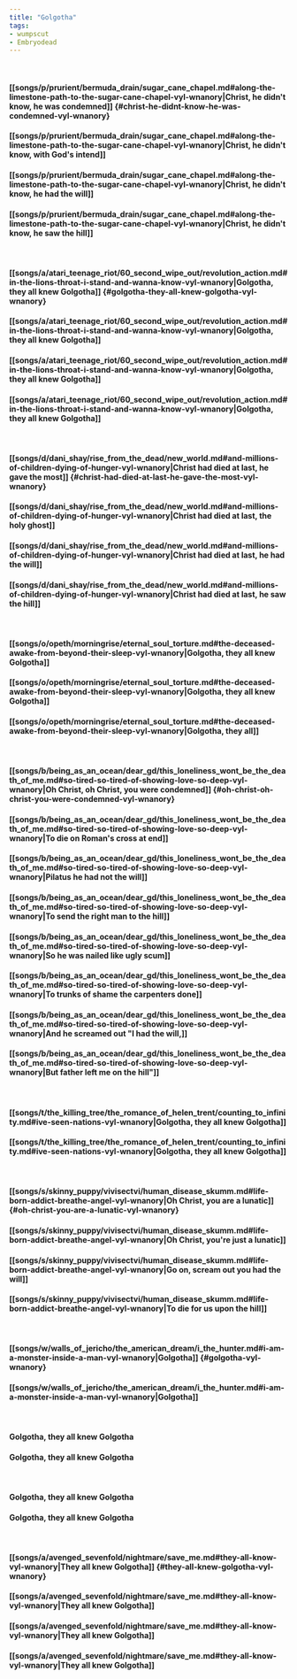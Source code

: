 ```yaml
---
title: "Golgotha"
tags:
- wumpscut
- Embryodead
---
```

&nbsp;
#### [[songs/p/prurient/bermuda_drain/sugar_cane_chapel.md#along-the-limestone-path-to-the-sugar-cane-chapel-vyl-wnanory|Christ, he didn't know, he was condemned]] {#christ-he-didnt-know-he-was-condemned-vyl-wnanory}
#### [[songs/p/prurient/bermuda_drain/sugar_cane_chapel.md#along-the-limestone-path-to-the-sugar-cane-chapel-vyl-wnanory|Christ, he didn't know, with God's intend]]
#### [[songs/p/prurient/bermuda_drain/sugar_cane_chapel.md#along-the-limestone-path-to-the-sugar-cane-chapel-vyl-wnanory|Christ, he didn't know, he had the will]]
#### [[songs/p/prurient/bermuda_drain/sugar_cane_chapel.md#along-the-limestone-path-to-the-sugar-cane-chapel-vyl-wnanory|Christ, he didn't know, he saw the hill]]
&nbsp;
#### [[songs/a/atari_teenage_riot/60_second_wipe_out/revolution_action.md#in-the-lions-throat-i-stand-and-wanna-know-vyl-wnanory|Golgotha, they all knew Golgotha]] {#golgotha-they-all-knew-golgotha-vyl-wnanory}
#### [[songs/a/atari_teenage_riot/60_second_wipe_out/revolution_action.md#in-the-lions-throat-i-stand-and-wanna-know-vyl-wnanory|Golgotha, they all knew Golgotha]]
#### [[songs/a/atari_teenage_riot/60_second_wipe_out/revolution_action.md#in-the-lions-throat-i-stand-and-wanna-know-vyl-wnanory|Golgotha, they all knew Golgotha]]
#### [[songs/a/atari_teenage_riot/60_second_wipe_out/revolution_action.md#in-the-lions-throat-i-stand-and-wanna-know-vyl-wnanory|Golgotha, they all knew Golgotha]]
&nbsp;
#### [[songs/d/dani_shay/rise_from_the_dead/new_world.md#and-millions-of-children-dying-of-hunger-vyl-wnanory|Christ had died at last, he gave the most]] {#christ-had-died-at-last-he-gave-the-most-vyl-wnanory}
#### [[songs/d/dani_shay/rise_from_the_dead/new_world.md#and-millions-of-children-dying-of-hunger-vyl-wnanory|Christ had died at last, the holy ghost]]
#### [[songs/d/dani_shay/rise_from_the_dead/new_world.md#and-millions-of-children-dying-of-hunger-vyl-wnanory|Christ had died at last, he had the will]]
#### [[songs/d/dani_shay/rise_from_the_dead/new_world.md#and-millions-of-children-dying-of-hunger-vyl-wnanory|Christ had died at last, he saw the hill]]
&nbsp;
#### [[songs/o/opeth/morningrise/eternal_soul_torture.md#the-deceased-awake-from-beyond-their-sleep-vyl-wnanory|Golgotha, they all knew Golgotha]]
#### [[songs/o/opeth/morningrise/eternal_soul_torture.md#the-deceased-awake-from-beyond-their-sleep-vyl-wnanory|Golgotha, they all knew Golgotha]]
#### [[songs/o/opeth/morningrise/eternal_soul_torture.md#the-deceased-awake-from-beyond-their-sleep-vyl-wnanory|Golgotha, they all]]
&nbsp;
#### [[songs/b/being_as_an_ocean/dear_gd/this_loneliness_wont_be_the_death_of_me.md#so-tired-so-tired-of-showing-love-so-deep-vyl-wnanory|Oh Christ, oh Christ, you were condemned]] {#oh-christ-oh-christ-you-were-condemned-vyl-wnanory}
#### [[songs/b/being_as_an_ocean/dear_gd/this_loneliness_wont_be_the_death_of_me.md#so-tired-so-tired-of-showing-love-so-deep-vyl-wnanory|To die on Roman's cross at end]]
#### [[songs/b/being_as_an_ocean/dear_gd/this_loneliness_wont_be_the_death_of_me.md#so-tired-so-tired-of-showing-love-so-deep-vyl-wnanory|Pilatus he had not the will]]
#### [[songs/b/being_as_an_ocean/dear_gd/this_loneliness_wont_be_the_death_of_me.md#so-tired-so-tired-of-showing-love-so-deep-vyl-wnanory|To send the right man to the hill]]
#### [[songs/b/being_as_an_ocean/dear_gd/this_loneliness_wont_be_the_death_of_me.md#so-tired-so-tired-of-showing-love-so-deep-vyl-wnanory|So he was nailed like ugly scum]]
#### [[songs/b/being_as_an_ocean/dear_gd/this_loneliness_wont_be_the_death_of_me.md#so-tired-so-tired-of-showing-love-so-deep-vyl-wnanory|To trunks of shame the carpenters done]]
#### [[songs/b/being_as_an_ocean/dear_gd/this_loneliness_wont_be_the_death_of_me.md#so-tired-so-tired-of-showing-love-so-deep-vyl-wnanory|And he screamed out "I had the will,]]
#### [[songs/b/being_as_an_ocean/dear_gd/this_loneliness_wont_be_the_death_of_me.md#so-tired-so-tired-of-showing-love-so-deep-vyl-wnanory|But father left me on the hill"]]
&nbsp;
#### [[songs/t/the_killing_tree/the_romance_of_helen_trent/counting_to_infinity.md#ive-seen-nations-vyl-wnanory|Golgotha, they all knew Golgotha]]
#### [[songs/t/the_killing_tree/the_romance_of_helen_trent/counting_to_infinity.md#ive-seen-nations-vyl-wnanory|Golgotha, they all knew Golgotha]]
&nbsp;
#### [[songs/s/skinny_puppy/vivisectvi/human_disease_skumm.md#life-born-addict-breathe-angel-vyl-wnanory|Oh Christ, you are a lunatic]] {#oh-christ-you-are-a-lunatic-vyl-wnanory}
#### [[songs/s/skinny_puppy/vivisectvi/human_disease_skumm.md#life-born-addict-breathe-angel-vyl-wnanory|Oh Christ, you're just a lunatic]]
#### [[songs/s/skinny_puppy/vivisectvi/human_disease_skumm.md#life-born-addict-breathe-angel-vyl-wnanory|Go on, scream out you had the will]]
#### [[songs/s/skinny_puppy/vivisectvi/human_disease_skumm.md#life-born-addict-breathe-angel-vyl-wnanory|To die for us upon the hill]]
&nbsp;
#### [[songs/w/walls_of_jericho/the_american_dream/i_the_hunter.md#i-am-a-monster-inside-a-man-vyl-wnanory|Golgotha]] {#golgotha-vyl-wnanory}
#### [[songs/w/walls_of_jericho/the_american_dream/i_the_hunter.md#i-am-a-monster-inside-a-man-vyl-wnanory|Golgotha]]
&nbsp;
#### Golgotha, they all knew Golgotha
#### Golgotha, they all knew Golgotha
&nbsp;
#### Golgotha, they all knew Golgotha
#### Golgotha, they all knew Golgotha
&nbsp;
#### [[songs/a/avenged_sevenfold/nightmare/save_me.md#they-all-know-vyl-wnanory|They all knew Golgotha]] {#they-all-knew-golgotha-vyl-wnanory}
#### [[songs/a/avenged_sevenfold/nightmare/save_me.md#they-all-know-vyl-wnanory|They all knew Golgotha]]
#### [[songs/a/avenged_sevenfold/nightmare/save_me.md#they-all-know-vyl-wnanory|They all knew Golgotha]]
#### [[songs/a/avenged_sevenfold/nightmare/save_me.md#they-all-know-vyl-wnanory|They all knew Golgotha]]
